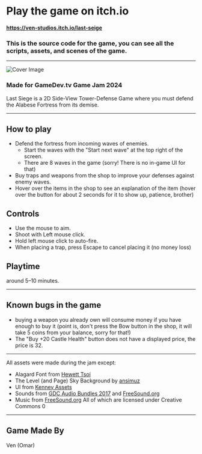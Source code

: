 # Play the game on itch.io

**https://ven-studios.itch.io/last-seige**

### This is the source code for the game, you can see all the scripts, assets, and scenes of the game.

---

![Cover Image](https://github.com/VenStudio/Last-Siege/assets/87476532/15a2c284-a4db-42ce-87db-7a20c0a67688)

### Made for GameDev.tv Game Jam 2024

Last Siege is a 2D Side-View Tower-Defense Game where you must defend the Alabese Fortress from its demise.

---

## How to play
- Defend the fortress from incoming waves of enemies.
  - Start the waves with the "Start next wave" at the top right of the screen.
  - There are 8 waves in the game (sorry! There is no in-game UI for that)
- Buy traps and weapons from the shop to improve your defenses against enemy waves.
- Hover over the items in the shop to see an explanation of the item (hover over the button for about 2 seconds for it to show up, patience, brother)

## Controls
- Use the mouse to aim.
- Shoot with Left mouse click.
- Hold left mouse click to auto-fire.
- When placing a trap, press Escape to cancel placing it (no money loss)

## Playtime
around 5–10 minutes.

---

## Known bugs in the game
- buying a weapon you already own will consume money if you have enough to buy it (point is, don't press the Bow button in the shop, it will take 5 coins from your balance, sorry for that!)
- The "Buy +20 Castle Health" button does not have a displayed price, the price is 32.

---

All assets were made during the jam except:
- Alagard Font from [Hewett Tsoi](https://www.dafont.com/alagard.font)
- The Level (and Page) Sky Background by [ansimuz](https://opengameart.org/content/mountain-at-dusk-background)
- UI from [Kenney Assets](https://kenney.nl/assets/tag:interface?sort=update)
- Sounds from [GDC Audio Bundles 2017](https://sonniss.com/gameaudiogdc) and [FreeSound.org](https://freesound.org/)
- Music from [FreeSound.org](https://freesound.org/)
All of which are licensed under Creative Commons 0

---

## Game Made By
Ven (Omar)
